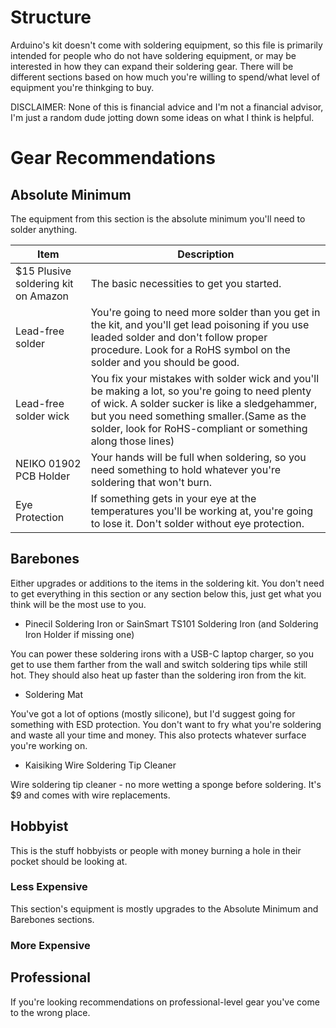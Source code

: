 # Structure

Arduino's kit doesn't come with soldering equipment, so this file is primarily intended for people who do not have soldering equipment, or may be interested in how they can expand their soldering gear. There will be different sections based on how much you're willing to spend/what level of equipment you're thinkging to buy.

DISCLAIMER: None of this is financial advice and I'm not a financial advisor, I'm just a random dude jotting down some ideas on what I think is helpful.

# Gear Recommendations

## Absolute Minimum

The equipment from this section is the absolute minimum you'll need to solder anything.

| Item | Description  |
|----|----|
|$15 Plusive soldering kit on Amazon | The basic necessities to get you started. |
| Lead-free solder | You're going to need more solder than you get in the kit, and you'll get lead poisoning if you use leaded solder and don't follow proper procedure. Look for a RoHS symbol on the solder and you should be good. |
| Lead-free solder wick | You fix your mistakes with solder wick and you'll be making a lot, so you're going to need plenty of wick. A solder sucker is like a sledgehammer, but you need something smaller.(Same as the solder, look for RoHS-compliant or something along those lines) |
| NEIKO 01902 PCB Holder | Your hands will be full when soldering, so you need something to hold whatever you're soldering that won't burn. |
| Eye Protection | If something gets in your eye at the temperatures you'll be working at, you're going to lose it. Don't solder without eye protection. |

## Barebones

Either upgrades or additions to the items in the soldering kit. You don't need to get everything in this section or any section below this, just get what you think will be the most use to you.

- Pinecil Soldering Iron or SainSmart TS101 Soldering Iron (and Soldering Iron Holder if missing one)

You can power these soldering irons with a USB-C laptop charger, so you get to use them farther from the wall and switch soldering tips while still hot. They should also heat up faster than the soldering iron from the kit.

- Soldering Mat

You've got a lot of options (mostly silicone), but I'd suggest going for something with ESD protection. You don't want to fry what you're soldering and waste all your time and money. This also protects whatever surface you're working on.

- Kaisiking Wire Soldering Tip Cleaner

Wire soldering tip cleaner - no more wetting a sponge before soldering. It's $9 and comes with wire replacements.

## Hobbyist

This is the stuff hobbyists or people with money burning a hole in their pocket should be looking at.

### Less Expensive

This section's equipment is mostly upgrades to the Absolute Minimum  and Barebones sections.


### More Expensive

## Professional

If you're looking recommendations on professional-level gear you've come to the wrong place.
